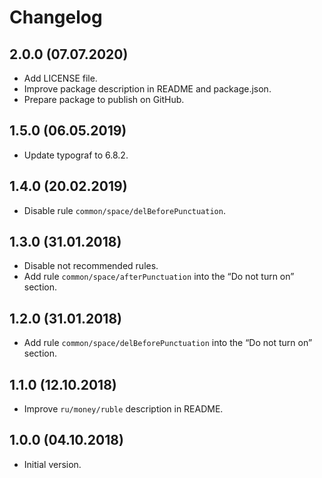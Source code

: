 # Changelog

## 2.0.0 (07.07.2020)

* Add LICENSE file.
* Improve package description in README and package.json.
* Prepare package to publish on GitHub.

## 1.5.0 (06.05.2019)

* Update typograf to 6.8.2.

## 1.4.0 (20.02.2019)

* Disable rule `common/space/delBeforePunctuation`.

## 1.3.0 (31.01.2018)

* Disable not recommended rules.
* Add rule `common/space/afterPunctuation` into the “Do not turn on” section.

## 1.2.0 (31.01.2018)

* Add rule `common/space/delBeforePunctuation` into the “Do not turn on” section.

## 1.1.0 (12.10.2018)

* Improve `ru/money/ruble` description in README.

## 1.0.0 (04.10.2018)

* Initial version.
